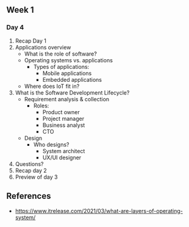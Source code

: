 ## Week 1

### Day 4
1. Recap Day 1
2. Applications overview
	* What is the role of software?
	* Operating systems vs. applications
		* Types of applications:
			* Mobile applications
			* Embedded applications
	* Where does IoT fit in?
3. What is the Software Development Lifecycle?
	* Requirement analysis & collection
		* Roles:
			* Product owner
			* Project manager
			* Business analyst
			* CTO
	* Design
		* Who designs?
			* System architect
			* UX/UI designer
4. Questions?
5. Recap day 2
6. Preview of day 3

## References
* https://www.itrelease.com/2021/03/what-are-layers-of-operating-system/


